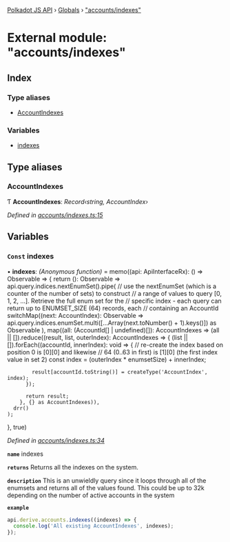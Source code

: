 [Polkadot JS API](../README.md) › [Globals](../globals.md) › ["accounts/indexes"](_accounts_indexes_.md)

# External module: "accounts/indexes"

## Index

### Type aliases

* [AccountIndexes](_accounts_indexes_.md#accountindexes)

### Variables

* [indexes](_accounts_indexes_.md#const-indexes)

## Type aliases

###  AccountIndexes

Ƭ **AccountIndexes**: *Record‹string, AccountIndex›*

*Defined in [accounts/indexes.ts:15](https://github.com/polkadot-js/api/blob/fcf89d1501/packages/api-derive/src/accounts/indexes.ts#L15)*

## Variables

### `Const` indexes

• **indexes**: *(Anonymous function)* =  memo((api: ApiInterfaceRx): () => Observable<AccountIndexes> => {
  return (): Observable<AccountIndexes> =>
    api.query.indices.nextEnumSet<AccountIndex>().pipe(
      // use the nextEnumSet (which is a counter of the number of sets) to construct
      // a range of values to query [0, 1, 2, ...]. Retrieve the full enum set for the
      // specific index - each query can return up to ENUMSET_SIZE (64) records, each
      // containing an AccountId
      switchMap((next: AccountIndex): Observable<any> =>
        api.query.indices.enumSet.multi([...Array(next.toNumber() + 1).keys()]) as Observable<any>
      ),
      map((all: (AccountId[] | undefined)[]): AccountIndexes =>
        (all || []).reduce((result, list, outerIndex): AccountIndexes => {
          (list || []).forEach((accountId, innerIndex): void => {
            // re-create the index based on position 0 is [0][0] and likewise
            // 64 (0..63 in first) is [1][0] (the first index value in set 2)
            const index = (outerIndex * enumsetSize) + innerIndex;

            result[accountId.toString()] = createType('AccountIndex', index);
          });

          return result;
        }, {} as AccountIndexes)),
      drr()
    );
}, true)

*Defined in [accounts/indexes.ts:34](https://github.com/polkadot-js/api/blob/fcf89d1501/packages/api-derive/src/accounts/indexes.ts#L34)*

**`name`** indexes

**`returns`** Returns all the indexes on the system.

**`description`** This is an unwieldly query since it loops through
all of the enumsets and returns all of the values found. This could be up to 32k depending
on the number of active accounts in the system

**`example`** 
<BR>

```javascript
api.derive.accounts.indexes((indexes) => {
  console.log('All existing AccountIndexes', indexes);
});
```
